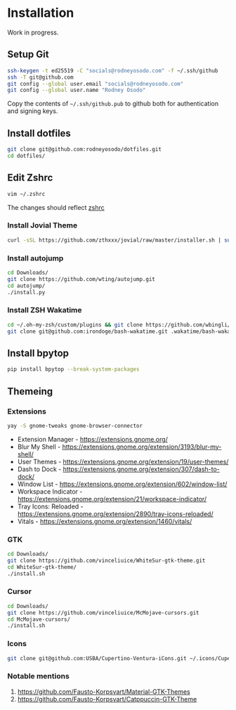# Installation

Work in progress.

## Setup Git

```bash
ssh-keygen -t ed25519 -C "socials@rodneyosodo.com" -f ~/.ssh/github
ssh -T git@github.com
git config --global user.email "socials@rodneyosodo.com"
git config --global user.name "Rodney Osodo"
```

Copy the contents of `~/.ssh/github.pub` to github both for authentication and signing keys.

## Install dotfiles

```bash
git clone git@github.com:rodneyosodo/dotfiles.git
cd dotfiles/
```

## Edit Zshrc

```bash
vim ~/.zshrc
```

The changes should reflect [zshrc](zsh/zshrc)

### Install Jovial Theme

```bash
curl -sSL https://github.com/zthxxx/jovial/raw/master/installer.sh | sudo -E bash -s ${USER:=`whoami`}
```

### Install autojump

```bash
cd Downloads/
git clone https://github.com/wting/autojump.git
cd autojump/
./install.py
```

### Install ZSH Wakatime

```bash
cd ~/.oh-my-zsh/custom/plugins && git clone https://github.com/wbingli/zsh-wakatime.git
git clone git@github.com:irondoge/bash-wakatime.git .wakatime/bash-wakatime
```

## Install bpytop

```bash
pip install bpytop --break-system-packages
```

## Themeing

### Extensions

```bash
yay -S gnome-tweaks gnome-browser-connector
```

- Extension Manager - <https://extensions.gnome.org/>
- Blur My Shell - <https://extensions.gnome.org/extension/3193/blur-my-shell/>
- User Themes - <https://extensions.gnome.org/extension/19/user-themes/>
- Dash to Dock - <https://extensions.gnome.org/extension/307/dash-to-dock/>
- Window List - <https://extensions.gnome.org/extension/602/window-list/>
- Workspace Indicator - <https://extensions.gnome.org/extension/21/workspace-indicator/>
- Tray Icons: Reloaded - <https://extensions.gnome.org/extension/2890/tray-icons-reloaded/>
- Vitals - <https://extensions.gnome.org/extension/1460/vitals/>

### GTK

```bash
cd Downloads/
git clone https://github.com/vinceliuice/WhiteSur-gtk-theme.git
cd WhiteSur-gtk-theme/
./install.sh
```

### Cursor

```bash
cd Downloads/
git clone https://github.com/vinceliuice/McMojave-cursors.git
cd McMojave-cursors/
./install.sh
```

### Icons

```bash
git clone git@github.com:USBA/Cupertino-Ventura-iCons.git ~/.icons/Cupertino-Ventura-iCons
```

### Notable mentions

1. <https://github.com/Fausto-Korpsvart/Material-GTK-Themes>
2. <https://github.com/Fausto-Korpsvart/Catppuccin-GTK-Theme>
